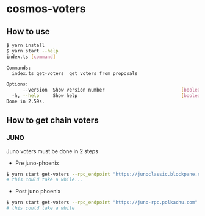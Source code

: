 # cosmos-voters

## How to use

```bash
$ yarn install
$ yarn start --help
index.ts [command]

Commands:
  index.ts get-voters  get voters from proposals

Options:
      --version  Show version number                            [boolean]
  -h, --help     Show help                                      [boolean]
Done in 2.59s.
```

## How to get chain voters

### JUNO

Juno voters must be done in 2 steps

- Pre juno-phoenix

```bash
$ yarn start get-voters --rpc_endpoint "https://junoclassic.blockpane.com" --max_height 2578098
# this could take a while...
```

- Post juno phoenix

```bash
$ yarn start get-voters --rpc_endpoint "https://juno-rpc.polkachu.com" --min_height 2578098
# this could take a while
```